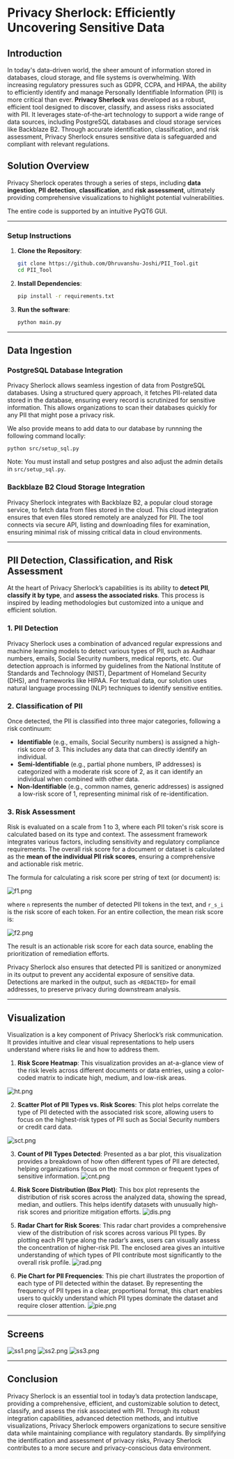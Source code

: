 # Privacy Sherlock: Efficiently Uncovering Sensitive Data

## Introduction

In today's data-driven world, the sheer amount of information stored in databases, cloud storage, and file systems is overwhelming. With increasing regulatory pressures such as GDPR, CCPA, and HIPAA, the ability to efficiently identify and manage Personally Identifiable Information (PII) is more critical than ever. **Privacy Sherlock** was developed as a robust, efficient tool designed to discover, classify, and assess risks associated with PII. It leverages state-of-the-art technology to support a wide range of data sources, including PostgreSQL databases and cloud storage services like Backblaze B2. Through accurate identification, classification, and risk assessment, Privacy Sherlock ensures sensitive data is safeguarded and compliant with relevant regulations.

## Solution Overview

Privacy Sherlock operates through a series of steps, including **data ingestion**, **PII detection**, **classification**, and **risk assessment**, ultimately providing comprehensive visualizations to highlight potential vulnerabilities.

The entire code is supported by an intuitive PyQT6 GUI.

---

### **Setup Instructions**

1. **Clone the Repository**:
   ```bash
   git clone https://github.com/Dhruvanshu-Joshi/PII_Tool.git
   cd PII_Tool
2. **Install Dependencies**:
    ```bash
    pip install -r requirements.txt
3. **Run the software**:
    ```bash
    python main.py
    ```
    
---

## Data Ingestion

### PostgreSQL Database Integration

Privacy Sherlock allows seamless ingestion of data from PostgreSQL databases. Using a structured query approach, it fetches PII-related data stored in the database, ensuring every record is scrutinized for sensitive information. This allows organizations to scan their databases quickly for any PII that might pose a privacy risk.

We also provide means to add data to our database by runnning the following command locally:

```
python src/setup_sql.py
```

Note: You must install and setup postgres and also adjust the admin details in ```src/setup_sql.py```.

### Backblaze B2 Cloud Storage Integration

Privacy Sherlock integrates with Backblaze B2, a popular cloud storage service, to fetch data from files stored in the cloud. This cloud integration ensures that even files stored remotely are analyzed for PII. The tool connects via secure API, listing and downloading files for examination, ensuring minimal risk of missing critical data in cloud environments.

---

## PII Detection, Classification, and Risk Assessment

At the heart of Privacy Sherlock’s capabilities is its ability to **detect PII**, **classify it by type**, and **assess the associated risks**. This process is inspired by leading methodologies but customized into a unique and efficient solution.

### 1. PII Detection
Privacy Sherlock uses a combination of advanced regular expressions and machine learning models to detect various types of PII, such as Aadhaar numbers, emails, Social Security numbers, medical reports, etc. Our detection approach is informed by guidelines from the National Institute of Standards and Technology (NIST), Department of Homeland Security (DHS), and frameworks like HIPAA. For textual data, our solution uses natural language processing (NLP) techniques to identify sensitive entities.

### 2. Classification of PII
Once detected, the PII is classified into three major categories, following a risk continuum:

- **Identifiable** (e.g., emails, Social Security numbers) is assigned a high-risk score of 3. This includes any data that can directly identify an individual.
- **Semi-Identifiable** (e.g., partial phone numbers, IP addresses) is categorized with a moderate risk score of 2, as it can identify an individual when combined with other data.
- **Non-Identifiable** (e.g., common names, generic addresses) is assigned a low-risk score of 1, representing minimal risk of re-identification.

### 3. Risk Assessment
Risk is evaluated on a scale from 1 to 3, where each PII token's risk score is calculated based on its type and context. The assessment framework integrates various factors, including sensitivity and regulatory compliance requirements. The overall risk score for a document or dataset is calculated as the **mean of the individual PII risk scores**, ensuring a comprehensive and actionable risk metric.

The formula for calculating a risk score per string of text (or document) is:

![f1.png](resources/f1.png)


where `n` represents the number of detected PII tokens in the text, and `r_s_i` is the risk score of each token. For an entire collection, the mean risk score is:

![f2.png](resources/f2.png)


The result is an actionable risk score for each data source, enabling the prioritization of remediation efforts.

Privacy Sherlock also ensures that detected PII is sanitized or anonymized in its output to prevent any accidental exposure of sensitive data. Detections are marked in the output, such as `<REDACTED>` for email addresses, to preserve privacy during downstream analysis.

---

## Visualization

Visualization is a key component of Privacy Sherlock’s risk communication. It provides intuitive and clear visual representations to help users understand where risks lie and how to address them.

1. **Risk Score Heatmap**: This visualization provides an at-a-glance view of the risk levels across different documents or data entries, using a color-coded matrix to indicate high, medium, and low-risk areas.

![ht.png](resources/risk_score_heatmap.png)
   
2. **Scatter Plot of PII Types vs. Risk Scores**: This plot helps correlate the type of PII detected with the associated risk score, allowing users to focus on the highest-risk types of PII such as Social Security numbers or credit card data.

![sct.png](resources/piitype_riskscore.png)

3. **Count of PII Types Detected**: Presented as a bar plot, this visualization provides a breakdown of how often different types of PII are detected, helping organizations focus on the most common or frequent types of sensitive information.
![cnt.png](resources/cnt_pii_type.png)

4. **Risk Score Distribution (Box Plot)**: This box plot represents the distribution of risk scores across the analyzed data, showing the spread, median, and outliers. This helps identify datasets with unusually high-risk scores and prioritize mitigation efforts.
![dis.png](resources/risk_score_distribution.png)

5. **Radar Chart for Risk Scores**: This radar chart provides a comprehensive view of the distribution of risk scores across various PII types. By plotting each PII type along the radar’s axes, users can visually assess the concentration of higher-risk PII. The enclosed area gives an intuitive understanding of which types of PII contribute most significantly to the overall risk profile.
![rad.png](resources/radar_chart_risk_score.png)

6. **Pie Chart for PII Frequencies**: This pie chart illustrates the proportion of each type of PII detected within the dataset. By representing the frequency of PII types in a clear, proportional format, this chart enables users to quickly understand which PII types dominate the dataset and require closer attention.
![pie.png](resources/detected_pii_types.png)

---

## Screens

![ss1.png](resources/ss1.png)
![ss2.png](resources/ss2.png)
![ss3.png](resources/ss3.png)

---

## Conclusion

Privacy Sherlock is an essential tool in today’s data protection landscape, providing a comprehensive, efficient, and customizable solution to detect, classify, and assess the risk associated with PII. Through its robust integration capabilities, advanced detection methods, and intuitive visualizations, Privacy Sherlock empowers organizations to secure sensitive data while maintaining compliance with regulatory standards. By simplifying the identification and assessment of privacy risks, Privacy Sherlock contributes to a more secure and privacy-conscious data environment.
